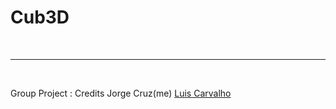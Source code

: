 # Cub3D

</br>

___

</br>


Group Project : Credits
Jorge Cruz(me)
[Luis Carvalho](https://github.com/luis-ffe)
